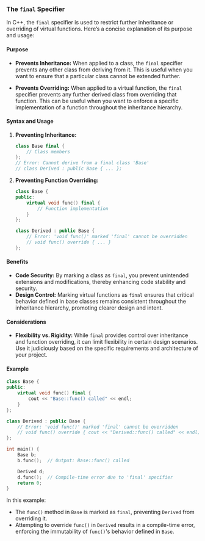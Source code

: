 ### The `final` Specifier

In C++, the `final` specifier is used to restrict further inheritance or overriding of virtual functions. Here’s a concise explanation of its purpose and usage:

#### Purpose

- **Prevents Inheritance:** When applied to a class, the `final` specifier prevents any other class from deriving from it. This is useful when you want to ensure that a particular class cannot be extended further.

- **Prevents Overriding:** When applied to a virtual function, the `final` specifier prevents any further derived class from overriding that function. This can be useful when you want to enforce a specific implementation of a function throughout the inheritance hierarchy.

#### Syntax and Usage

1. **Preventing Inheritance:**

   ```cpp
   class Base final {
       // Class members
   };
   // Error: Cannot derive from a final class 'Base'
   // class Derived : public Base { ... };
   ```

2. **Preventing Function Overriding:**

   ```cpp
   class Base {
   public:
       virtual void func() final {
           // Function implementation
       }
   };

   class Derived : public Base {
       // Error: 'void func()' marked 'final' cannot be overridden
       // void func() override { ... }
   };
   ```

#### Benefits

- **Code Security:** By marking a class as `final`, you prevent unintended extensions and modifications, thereby enhancing code stability and security.
- **Design Control:** Marking virtual functions as `final` ensures that critical behavior defined in base classes remains consistent throughout the inheritance hierarchy, promoting clearer design and intent.

#### Considerations

- **Flexibility vs. Rigidity:** While `final` provides control over inheritance and function overriding, it can limit flexibility in certain design scenarios. Use it judiciously based on the specific requirements and architecture of your project.

#### Example

```cpp
class Base {
public:
    virtual void func() final {
        cout << "Base::func() called" << endl;
    }
};

class Derived : public Base {
    // Error: 'void func()' marked 'final' cannot be overridden
    // void func() override { cout << "Derived::func() called" << endl; }
};

int main() {
    Base b;
    b.func();  // Output: Base::func() called

    Derived d;
    d.func();  // Compile-time error due to 'final' specifier
    return 0;
}
```

In this example:

- The `func()` method in `Base` is marked as `final`, preventing `Derived` from overriding it.
- Attempting to override `func()` in `Derived` results in a compile-time error, enforcing the immutability of `func()`'s behavior defined in `Base`.
